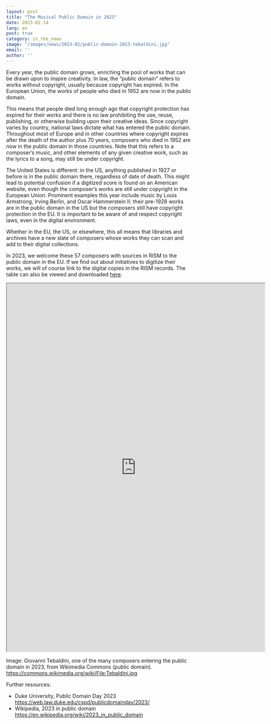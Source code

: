 ```yaml
---
layout: post
title: "The Musical Public Domain in 2023"
date: 2023-02-14
lang: en
post: true
category: in_the_news
image: "/images/news/2023-02/public-domain-2023-tebaldini.jpg"
email: ''
author: ''
---
```


Every year, the public domain grows, enriching the pool of works that can be drawn upon to inspire creativity. In law, the “public domain” refers to works without copyright, usually because copyright has expired. In the European Union, the works of people who died in 1952 are now in the public domain.

This means that people died long enough ago that copyright protection has expired for their works and there is no law prohibiting the use, reuse, publishing, or otherwise building upon their creative ideas. Since copyright varies by country, national laws dictate what has entered the public domain. Throughout most of Europe and in other countries where copyright expires after the death of the author plus 70 years, composers who died in 1952 are now in the public domain in those countries. Note that this refers to a composer’s music, and other elements of any given creative work, such as the lyrics to a song, may still be under copyright.

The United States is different: in the US, anything published in 1927 or before is in the public domain there, regardless of date of death. This might lead to potential confusion if a digitized score is found on an American website, even though the composer’s works are still under copyright in the European Union. Prominent examples this year include music by Louis Armstrong, Irving Berlin, and Oscar Hammerstein II: their pre-1928 works are in the public domain in the US but the composers still have copyright protection in the EU. It is important to be aware of and respect copyright laws, even in the digital environment.

Whether in the EU, the US, or elsewhere, this all means that libraries and archives have a new slate of composers whose works they can scan and add to their digital collections.

In 2023, we welcome these 57 composers with sources in RISM to the public domain in the EU. If we find out about initiatives to digitize their works, we will of course link to the digital copies in the RISM records. The table can also be viewed and downloaded [here](https://docs.google.com/spreadsheets/d/1D_l0nZaqhyALlr4eJyRQdKiqTW073Awsd6JXGlk2pLY/edit?usp=sharing). 

<iframe src="https://docs.google.com/spreadsheets/d/e/2PACX-1vQxZQ7JWYIUETOiGYp8NaDyGBy2rdn8RkENRUWm1i-pBiMJXASGJjYfMCDwJ425YpZVp9Q8rxbon-Nd/pubhtml?widget=true&amp;headers=false" width="700" height="1000"></iframe>

Image: Giovanni Tebaldini, one of the many composers entering the public domain in 2023, from Wikimedia Commons (public domain). https://commons.wikimedia.org/wiki/File:Tebaldini.jpg

Further resources:
- Duke University, Public Domain Day 2023 https://web.law.duke.edu/cspd/publicdomainday/2023/
- Wikipedia, 2023 in public domain https://en.wikipedia.org/wiki/2023_in_public_domain 
